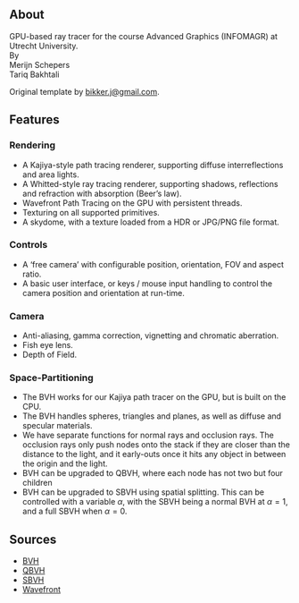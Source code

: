 ## About
GPU-based ray tracer for the course Advanced Graphics (INFOMAGR) at Utrecht University. </br>
By </br>
Merijn Schepers </br>
Tariq Bakhtali </br>

Original template by bikker.j@gmail.com.

## Features
### Rendering
- A Kajiya-style path tracing renderer, supporting diffuse interreflections and area lights.
- A Whitted-style ray tracing renderer, supporting shadows, reflections and refraction with absorption (Beer’s law).
- Wavefront Path Tracing on the GPU with persistent threads.
- Texturing on all supported primitives.
- A skydome, with a texture loaded from a HDR or JPG/PNG file format.

### Controls
- A ‘free camera’ with configurable position, orientation, FOV and aspect ratio.
- A basic user interface, or keys / mouse input handling to control the camera position and orientation at run-time.

### Camera
- Anti-aliasing, gamma correction, vignetting and chromatic aberration.
- Fish eye lens.
- Depth of Field.

### Space-Partitioning
- The BVH works for our Kajiya path tracer on the GPU, but is built on the CPU.
- The BVH handles spheres, triangles and planes, as well as diffuse and specular materials.
- We have separate functions for normal rays and occlusion rays. The occlusion rays only push nodes onto the stack if they are closer than the distance to the light, and it early-outs once it hits any object in between the origin and the light.
- BVH can be upgraded to QBVH, where each node has not two but four children
- BVH can be upgraded to SBVH using spatial splitting. This can be controlled with a variable $\alpha$, with the SBVH being a normal BVH at $\alpha = 1$, and a full SBVH when $\alpha = 0$.

## Sources
- [BVH](https://jacco.ompf2.com/2022/04/13/how-to-build-a-bvh-part-1-basics/)
- [QBVH](https://github.com/jan-van-bergen/GPU-Raytracer/blob/master/Src/BVH/Converters/BVH4Converter.cpp)
- [SBVH](https://www.nvidia.com/docs/IO/77714/sbvh.pdf)
- [Wavefront](https://research.nvidia.com/publication/2013-07_megakernels-considered-harmful-wavefront-path-tracing-gpus)
